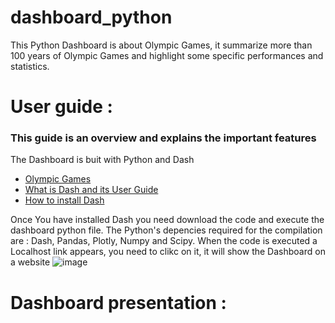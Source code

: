 # dashboard_python

This Python Dashboard is about Olympic Games, it summarize more than 100 years of Olympic Games and highlight some specific performances and statistics. 

# User guide :

### This guide is an overview and explains the important features

The Dashboard is buit with Python and Dash

- [Olympic Games](https://en.wikipedia.org/wiki/Olympic_Games)
- [What is Dash and its User Guide](https://dash.plotly.com/)
- [How to install Dash](https://dash.plotly.com/installation)

Once You have installed Dash you need download the code and execute the dashboard python file.
The Python's depencies required for the compilation are :  Dash, Pandas, Plotly, Numpy and Scipy.
When the code is executed a Localhost link appears, you need to clikc on it, it will show the Dashboard on a website
![image](https://user-images.githubusercontent.com/81488993/137878172-b2130bc2-6b4e-4ebb-a849-cc70e5e95957.png)


# Dashboard presentation :
